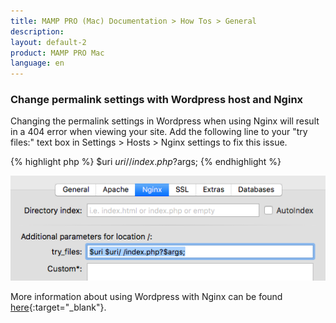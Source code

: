 ```yaml
---
title: MAMP PRO (Mac) Documentation > How Tos > General
description: 
layout: default-2
product: MAMP PRO Mac
language: en
---
```


### Change permalink settings with Wordpress host and Nginx

Changing the permalink settings in Wordpress when using Nginx will result in a 404 error when viewing your site. Add the following line to your "try files:" text box in Settings > Hosts > Nginx settings to fix this issue. 

 {% highlight php %}
  $uri $uri/ /index.php?$args;
 {% endhighlight %}
 
 ![MAMP](/en/MAMP-PRO-Mac/How-Tos/General/SetupWPwithNginx/permalinks.png)
 
 More information about using Wordpress with Nginx can be found [here](https://www.nginx.com/resources/wiki/start/topics/recipes/wordpress/){:target="_blank"}. 


